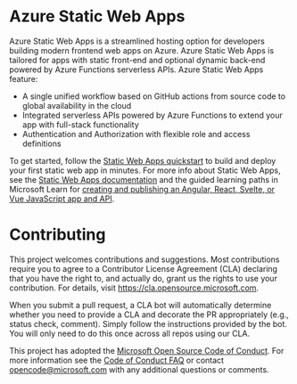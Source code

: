 # Azure Static Web Apps

Azure Static Web Apps is a streamlined hosting option for developers building modern frontend web apps on Azure. Azure Static Web Apps is tailored for apps with static front-end and optional dynamic back-end powered by Azure Functions serverless APIs. Azure Static Web Apps feature: 
* A single unified workflow based on GitHub actions from source code to global availability in the cloud
* Integrated serverless APIs powered by Azure Functions to extend your app with full-stack functionality
* Authentication and Authorization with flexible role and access definitions
 
To get started, follow the [Static Web Apps quickstart](https://docs.microsoft.com/en-us/azure/static-web-apps/getting-started?WT.mc_id=staticwebapps-docs-cxa) to build and deploy your first static web app in minutes. For more info about Static Web Apps, see the [Static Web Apps documentation](https://docs.microsoft.com/en-us/azure/static-web-apps/?WT.mc_id=build2020_swa-docs-cxa) and the guided learning paths in Microsoft Learn for [creating and publishing an Angular, React, Svelte, or Vue JavaScript app and API](https://docs.microsoft.com/en-us/learn/modules/publish-app-service-static-web-app-api/?WT.mc_id=build2020_swa-frameworks-cxa).

# Contributing

This project welcomes contributions and suggestions.  Most contributions require you to agree to a
Contributor License Agreement (CLA) declaring that you have the right to, and actually do, grant us
the rights to use your contribution. For details, visit https://cla.opensource.microsoft.com.

When you submit a pull request, a CLA bot will automatically determine whether you need to provide
a CLA and decorate the PR appropriately (e.g., status check, comment). Simply follow the instructions
provided by the bot. You will only need to do this once across all repos using our CLA.

This project has adopted the [Microsoft Open Source Code of Conduct](https://opensource.microsoft.com/codeofconduct/).
For more information see the [Code of Conduct FAQ](https://opensource.microsoft.com/codeofconduct/faq/) or
contact [opencode@microsoft.com](mailto:opencode@microsoft.com) with any additional questions or comments.
